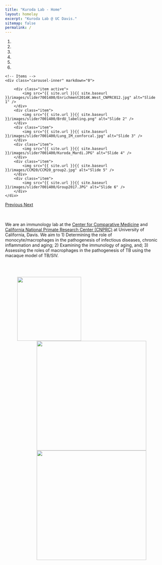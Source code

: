 ```yaml
---
title: "Kuroda Lab - Home"
layout: homelay
excerpt: "Kuroda Lab @ UC Davis."
sitemap: false
permalink: /
---
```



<div markdown="0" id="carousel" class="carousel slide" data-ride="carousel" data-interval="5000" data-pause="hover" >
    <!-- Menu -->
    <ol class="carousel-indicators">
        <li data-target="#carousel" data-slide-to="0" class="active"></li>
        <li data-target="#carousel" data-slide-to="1"></li>
        <li data-target="#carousel" data-slide-to="2"></li>
        <li data-target="#carousel" data-slide-to="3"></li>
        <li data-target="#carousel" data-slide-to="4"></li>
        <li data-target="#carousel" data-slide-to="5"></li>
    </ol>

    <!-- Items -->
    <div class="carousel-inner" markdown="0">

        <div class="item active">
            <img src="{{ site.url }}{{ site.baseurl }}/images/slider7001400/Enrichment2014K.West_CNPRC012.jpg" alt="Slide 1" />
        </div>
        <div class="item">
            <img src="{{ site.url }}{{ site.baseurl }}/images/slider7001400/BrdU_labeling.png" alt="Slide 2" />
        </div>
        <div class="item">
            <img src="{{ site.url }}{{ site.baseurl }}/images/slider7001400/Lung_IM_conforcal.jpg" alt="Slide 3" />
        </div>
        <div class="item">
            <img src="{{ site.url }}{{ site.baseurl }}/images/slider7001400/Kuroda_Mardi.JPG" alt="Slide 4" />
        </div>
        <div class="item">
            <img src="{{ site.url }}{{ site.baseurl }}/images/CCM20/CCM20_group2.jpg" alt="Slide 5" />
        </div>
        <div class="item">
            <img src="{{ site.url }}{{ site.baseurl }}/images/slider7001400/Group2017.JPG" alt="Slide 6" />
        </div>
    </div>
  <a class="left carousel-control" href="#carousel" role="button" data-slide="prev">
    <span class="glyphicon glyphicon-chevron-left" aria-hidden="true"></span>
    <span class="sr-only">Previous</span>
  </a>
  <a class="right carousel-control" href="#carousel" role="button" data-slide="next">
    <span class="glyphicon glyphicon-chevron-right" aria-hidden="true"></span>
    <span class="sr-only">Next</span>
  </a>
</div>

<br><br>
We are an immunology lab at the [Center for Comparative Medicine](https://ccm.ucdavis.edu/) and [California National Primate Research Center (CNPRC)](https://cnprc.ucdavis.edu/) at University of California, Davis. We aim to 1) Determining the role of monocyte/macrophages in the pathogenesis of infectious diseases, chronic inflammation and aging; 2) Examining the immunology of aging, and; 3) Assessing the roles of macrophages in the pathogenesis of TB using the macaque model of TB/SIV.

<br><br>
<figure class="three">
  <img src="{{ site.url }}{{ site.baseurl }}/images/logopic/UCdavis.png" align="left" style=" width: 210px">
  <img src="{{ site.url }}{{ site.baseurl }}/images/logopic/CCM.jpg" align="right" style="width: 360px">
  <img src="{{ site.url }}{{ site.baseurl }}/images/logopic/CNPRC.png" align="right" style="width: 360px">
</figure>
